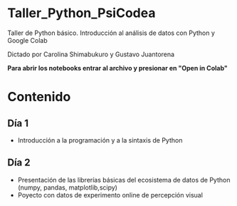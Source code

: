 # Taller_Python_PsiCodea
Taller de Python básico. Introducción al análisis de datos con Python y Google Colab

Dictado por Carolina Shimabukuro y Gustavo Juantorena

**Para abrir los notebooks entrar al archivo y presionar en "Open in Colab"**

# Contenido

## Día 1

* Introducción a la programación y a la sintaxis de Python

## Día 2

* Presentación de las librerías básicas del ecosistema de datos de Python (numpy, pandas, matplotlib,scipy)
* Poyecto con datos de experimento online de percepción visual


